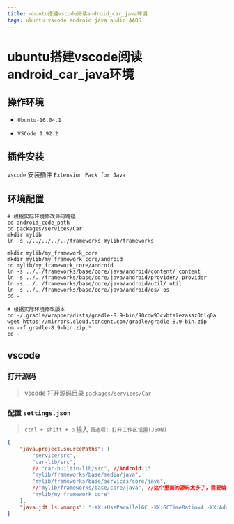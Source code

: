 ```yaml
---
title: ubuntu搭建vscode阅读android_car_java环境
tags: ubuntu vscode android java audio AAOS
---
```


# ubuntu搭建vscode阅读android_car_java环境

## 操作环境

* `Ubuntu-16.04.1`

* `VSCode 1.92.2`

## 插件安装

`vscode` 安装插件 `Extension Pack for Java`

## 环境配置

```shell
# 根据实际环境修改源码路径
cd android_code_path
cd packages/services/Car
mkdir mylib
ln -s ./../../../../frameworks mylib/frameworks

mkdir mylib/my_framework_core
mkdir mylib/my_framework_core/android
cd mylib/my_framework_core/android
ln -s ../../frameworks/base/core/java/android/content/ content
ln -s ../../frameworks/base/core/java/android/provider/ provider
ln -s ../../frameworks/base/core/java/android/util/ util
ln -s ../../frameworks/base/core/java/android/os/ os
cd -
```

```shell
# 根据实际环境修改版本
cd ~/.gradle/wrapper/dists/gradle-8.9-bin/90cnw93cvbtalezasaz0blq0a
wget https://mirrors.cloud.tencent.com/gradle/gradle-8.9-bin.zip
rm -rf gradle-8.9-bin.zip.*
cd -
```

## vscode

### 打开源码

> vscode 打开源码目录 `packages/services/Car`

### 配置 `settings.json`

> `ctrl + shift + p` 输入 `首选项: 打开工作区设置(JSON)`

```json
{
    "java.project.sourcePaths": [
        "service/src",
        "car-lib/src",
        // "car-builtin-lib/src", //Android 13
        "mylib/frameworks/base/media/java",
        "mylib/frameworks/base/services/core/java",
        //"mylib/frameworks/base/core/java", //这个里面的源码太多了，需要编译很久，按照自己的需求来确定是否打开
        "mylib/my_framework_core"
    ],
    "java.jdt.ls.vmargs": "-XX:+UseParallelGC -XX:GCTimeRatio=4 -XX:AdaptiveSizePolicyWeight=90 -Dsun.zip.disableMemoryMapping=true -Xmx8G -Xms100m -Xlog:disable",
}
```
